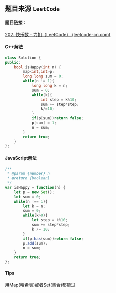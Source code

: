 ## 题目来源 `LeetCode`

#### 题目链接：

[202. 快乐数 - 力扣（LeetCode） (leetcode-cn.com)](https://leetcode-cn.com/problems/happy-number/)



#### C++解法

```cpp
class Solution {
public:
    bool isHappy(int n) {
        map<int,int>p;
        long long sum = 0;
        while(n != 1){
            long long k = n;
            sum = 0;
            while(k){
                int step = k%10;
                sum += step*step;
                k/=10;
            }
            if(p[sum])return false;
            p[sum] = 1;
            n = sum;
        }
        return true;
    }
};
```



#### JavaScript解法

```javascript
/**
 * @param {number} n
 * @return {boolean}
 */
var isHappy = function(n) {
    let p = new Set();
    let sum = 0;
    while(n !== 1){
        let k = n;
        sum = 0;
        while(k>0){
            let step = k%10;
            sum += step*step;
            k /= 10;
        }
        if(p.has(sum))return false;
        p.add(sum);
        n = sum;
    }
    return true;
};
```



#### Tips

用Map(哈希表)或者Set(集合)都能过